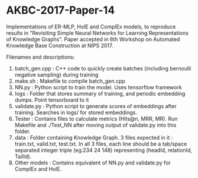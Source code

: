 # AKBC-2017-Paper-14

Implementations of ER-MLP, HolE and ComplEx models, to reproduce results in "Revisiting Simple Neural Networks for Learning Representations of Knowledge Graphs".
Paper accepted in 6th Workshop on Automated Knowledge Base Construction at NIPS 2017.

Filenames and descriptions:

1. batch_gen.cpp : C++ code to quickly create batches (including bernoulli negative sampling) during training  
2. make.sh       : Makefile to compile batch_gen.cpp  
3. NN.py         : Python script to train the model. Uses tensorflow framework  
4. logs          : Folder that stores summary of training, and periodic embedding dumps. Point tensorboard to it  
5. validate.py   : Python script to generate scores of embeddings after training. Searches in logs/ for stored embeddings.  
6. Tester        : Contains files to calculate metrics (Hits@n, MRR, MR). Run Makefile and ./Test_NN after moving output of                        validate.py into this folder.
7. data          : Folder containing Knowledge Graph. 3 files expected in it : train.txt, valid.txt, test.txt. In all 3 files,                    each line should be a tab/space separated integer triple (eg:234 24 148) representing (headId, relationId,                          TailId).
8. Other models  : Contains equivalent of NN.py and validate.py for ComplEx and HolE.





